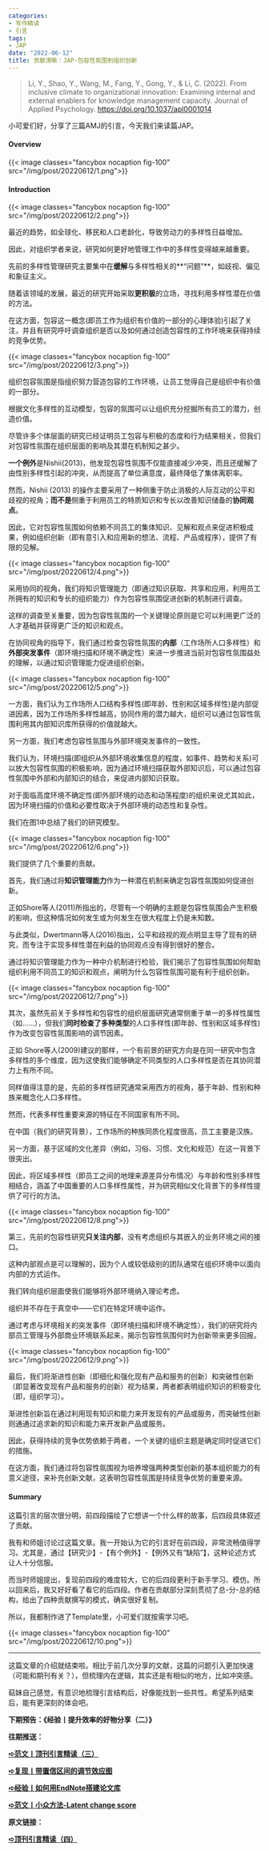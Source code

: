```yaml
---
categories:
- 写作精读
- 引言
tags:
- JAP
date: "2022-06-12"
title: 贡献清晰：JAP-包容性氛围到组织创新
---
```

> Li, Y., Shao, Y., Wang, M., Fang, Y., Gong, Y., & Li, C. (2022). From inclusive climate to organizational innovation: Examining internal and external enablers for knowledge management capacity. Journal of Applied Psychology. https://doi.org/10.1037/apl0001014 

<!--more-->

小可爱们好，分享了三篇AMJ的引言，今天我们来读篇JAP。

#### Overview

{{< image classes="fancybox nocaption fig-100" src="/img/post/20220612/1.png">}}

#### Introduction

{{< image classes="fancybox nocaption fig-100" src="/img/post/20220612/2.png">}}


最近的趋势，如全球化、移民和人口老龄化，导致劳动力的多样性日益增加。

因此，对组织学者来说，研究如何更好地管理工作中的多样性变得越来越重要。

先前的多样性管理研究主要集中在**缓解**与多样性相关的**“问题”**，如歧视、偏见和象征主义。

随着该领域的发展，最近的研究开始采取**更积极**的立场，寻找利用多样性潜在价值的方法。

在这方面，包容这一概念(即员工作为组织有价值的一部分的心理体验)引起了关注，并且有研究呼吁调查组织是否以及如何通过创造包容性的工作环境来获得持续的竞争优势。

{{< image classes="fancybox nocaption fig-100" src="/img/post/20220612/3.png">}}

组织包容氛围是指组织努力营造包容的工作环境，让员工觉得自己是组织中有价值的一部分。

根据文化多样性的互动模型，包容的氛围可以让组织充分挖掘所有员工的潜力，创造价值。

尽管许多个体层面的研究已经证明员工包容与积极的态度和行为结果相关，但我们对包容性氛围在组织层面的影响及其潜在机制知之甚少。

**一个例外**是Nishii(2013)，他发现包容性氛围不仅能直接减少冲突，而且还缓解了由性别多样性引起的冲突，从而提高了单位满意度，最终降低了集体离职率。

然而，Nishii (2013) 的操作主要采用了一种侧重于防止消极的人际互动的公平和歧视的视角；**而不是**侧重于利用员工的特质知识和专长以改善知识储备的**协同观点**。

因此，它对包容性氛围如何依赖不同员工的集体知识、见解和观点来促进积极成果，例如组织创新（即有意引入和应用新的想法、流程、产品或程序），提供了有限的见解。

{{< image classes="fancybox nocaption fig-100" src="/img/post/20220612/4.png">}}

采用协同的视角，我们将知识管理能力（即通过知识获取、共享和应用，利用员工所拥有的知识和专长的组织能力）作为包容性氛围促进创新的机制进行调查。 

这样的调查至关重要，因为包容性氛围的一个关键理论原则是它可以利用更广泛的人才基础并获得更广泛的知识和观点。

在协同视角的指导下，我们通过检查包容性氛围的**内部**（工作场所人口多样性）和**外部突发事件**（即环境扫描和环境不确定性）来进一步推进当前对包容性氛围益处的理解，以通过知识管理能力促进组织创新。

{{< image classes="fancybox nocaption fig-100" src="/img/post/20220612/5.png">}}


一方面，我们认为工作场所人口结构多样性(即年龄、性别和区域多样性)是内部促进因素，因为工作场所多样性越高，协同作用的潜力越大，组织可以通过包容性氛围利用其内部知识库所获得的价值就越大。

另一方面，我们考虑包容性氛围与外部环境突发事件的一致性。

我们认为，环境扫描(即组织从外部环境收集信息的程度，如事件、趋势和关系)可以放大包容性氛围的积极影响，因为通过环境扫描获取外部知识后，可以通过包容性氛围中外部和内部知识的结合，来促进内部知识获取。

对于面临高度环境不确定性(即外部环境的动态和动荡程度)的组织来说尤其如此，因为环境扫描的价值和必要性取决于外部环境的动态性和复杂性。

我们在图1中总结了我们的研究模型。

{{< image classes="fancybox nocaption fig-100" src="/img/post/20220612/6.png">}}

我们提供了几个重要的贡献。

首先，我们通过将**知识管理能力**作为一种潜在机制来确定包容性氛围如何促进创新。

正如Shore等人(2011)所指出的，尽管有一个明确的主题是包容性氛围会产生积极的影响，但这种情况如何发生或为何发生在很大程度上仍是未知数。

与此类似，Dwertmann等人(2016)指出，公平和歧视的观点明显主导了现有的研究，而专注于实现多样性潜在利益的协同观点没有得到很好的整合。 

通过将知识管理能力作为一种中介机制进行检验，我们揭示了包容性氛围如何帮助组织利用不同员工的知识和观点，阐明为什么包容性氛围可能有利于组织创新。

{{< image classes="fancybox nocaption fig-100" src="/img/post/20220612/7.png">}}

其次，虽然先前关于多样性和包容性的组织层面研究通常侧重于单一的多样性属性（如……），但我们**同时检查了多种类型**的人口多样性(即年龄、性别和区域多样性)作为改变包容性氛围影响的调节因素。

正如 Shore等人(2009)建议的那样，一个有前景的研究方向是在同一研究中包含多样性的多个维度，因为这使我们能够确定不同类型的人口多样性是否在其协同潜力上有所不同。

同样值得注意的是，先前的多样性研究通常采用西方的视角，基于年龄、性别和种族来概念化人口多样性。

然而，代表多样性重要来源的特征在不同国家有所不同。

在中国（我们的研究背景），工作场所的种族同质化程度很高，员工主要是汉族。

另一方面，基于区域的文化差异（例如，习俗、习惯、文化和规范）在这一背景下很突出。

因此，将区域多样性（即员工之间的地理来源差异分布情况）与年龄和性别多样性相结合，涵盖了中国重要的人口多样性属性，并为研究相似文化背景下的多样性提供了可行的方法。

{{< image classes="fancybox nocaption fig-100" src="/img/post/20220612/8.png">}}

第三，先前的包容性研究**只关注内部**，没有考虑组织与其嵌入的业务环境之间的接口。

这种内部观点是可以理解的，因为个人或较低级别的团队通常在组织环境中以面向内部的方式运作。

我们转向组织层面使我们能够将外部环境纳入理论考虑。

组织并不存在于真空中——它们在特定环境中运作。

通过考虑与环境相关的突发事件（即环境扫描和环境不确定性），我们的研究将内部员工管理与外部商业环境联系起来，揭示包容性氛围何时为创新带来更多回报。

{{< image classes="fancybox nocaption fig-100" src="/img/post/20220612/9.png">}}

最后，我们将渐进性创新（即细化和强化现有产品和服务的创新）和突破性创新（即显著改变现有产品和服务的创新）视为结果，两者都表明组织知识的积极变化（即，组织学习）。

渐进性创新旨在通过利用现有知识和能力来开发现有的产品或服务，而突破性创新则通通过追求新的知识和能力来开发新产品或服务。

因此，获得持续的竞争优势依赖于两者，一个关键的组织主题是确定同时促进它们的措施。

在这方面，我们通过将包容性氛围视为培养增强两种类型创新的基本组织能力的有意义途径，来补充创新文献，这表明包容性氛围是持续竞争优势的重要来源。

#### Summary

这篇引言的层次很分明，前四段描绘了它想讲一个什么样的故事，后四段具体叙述了贡献。

我有和师姐讨论过这篇文章。我一开始认为它的引言好在前四段，非常流畅值得学习。尤其是，通过【研究少】-【有个例外】-【例外又有“缺陷”】，这种论述方式让人十分信服。

而当时师姐提出，复现前四段的难度较大，它的后四段更利于新手学习、模仿。所以回来后，我又好好看了看它的后四段。作者在贡献部分深刻贯彻了总-分-总的结构，给出了四种贡献撰写的模式，确实很好复制。

所以，我都制作进了Template里，小可爱们就按需学习吧。

{{< image classes="fancybox nocaption fig-100" src="/img/post/20220612/10.png">}}

---

这篇文章的介绍就结束啦。相比于前几次分享的文献，这篇的问题引入更加快速（可能和期刊有关？），但梳理内在逻辑，其实还是有相似的地方，比如冲突感。

萜妹自己感觉，有意识地梳理引言结构后，好像能找到一些共性。希望系列结束后，能有更深刻的体会吧。

**下期预告：《经验丨提升效率的好物分享（二）》**

**往期推送：**

**[➪范文丨顶刊引言精读（三）](E:/img/s)**

**[➪复现丨带置信区间的调节效应图](E:/img/s-16550379115061)**

**[➪经验丨如何用EndNote搭建论文库](E:/img/s-16550379115072)**

**[➪范文丨小众方法-Latent change score](E:/img/s-16550379115073)**

**原文链接：**

[**➪顶刊引言精读（四）**](https://mp.weixin.qq.com/s?__biz=MzIwMDk1OTM2OQ==&mid=2247486835&idx=1&sn=bb9828fb24aa3fb299b8bb37d393b08c&chksm=96f47995a183f08338dbd7cc70a6bce70e4f02b58e70433b4d441423e299942b9924155a4a2c&token=84684244&lang=zh_CN#rd)